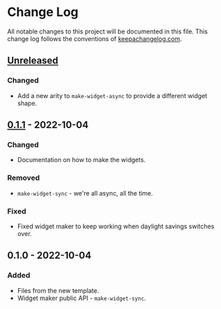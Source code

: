 # Change Log
All notable changes to this project will be documented in this file. This change log follows the conventions of [keepachangelog.com](http://keepachangelog.com/).

## [Unreleased]
### Changed
- Add a new arity to `make-widget-async` to provide a different widget shape.

## [0.1.1] - 2022-10-04
### Changed
- Documentation on how to make the widgets.

### Removed
- `make-widget-sync` - we're all async, all the time.

### Fixed
- Fixed widget maker to keep working when daylight savings switches over.

## 0.1.0 - 2022-10-04
### Added
- Files from the new template.
- Widget maker public API - `make-widget-sync`.

[Unreleased]: https://github.com/your-name/interpreter/compare/0.1.1...HEAD
[0.1.1]: https://github.com/your-name/interpreter/compare/0.1.0...0.1.1
